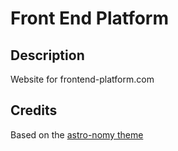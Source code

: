 # Front End Platform

## Description

Website for frontend-platform.com

## Credits

Based on the [astro-nomy theme](https://github.com/mickasmt/astro-nomy)
